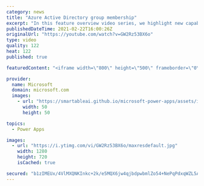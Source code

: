 ```yaml
---
category: news
title: "Azure Active Directory group membership"
excerpt: "In this feature overview video series, we highlight new capabilities included in the latest update to Microsoft Power Apps.  Power Apps Dataverse provides record level security to Azure Active Directory group membership types. Admins can easily set up and assign permissions to different Azure AD users,"
publishedDateTime: 2021-02-22T16:00:26Z
originalUrl: "https://youtube.com/watch?v=GW2Rz53BX6o"
type: video
quality: 122
heat: 122
published: true

featuredContent: "<iframe width=\"800\" height=\"500\" frameborder=\"0\" src=\"https://www.youtube.com/embed/GW2Rz53BX6o\" allow=\"accelerometer; autoplay; encrypted-media; gyroscope; picture-in-picture\" allowfullscreen></iframe>"

provider:
  name: Microsoft
  domain: microsoft.com
  images:
    - url: "https://smartableai.github.io/microsoft-power-apps/assets/images/organizations/microsoft.com-50x50.jpg"
      width: 50
      height: 50

topics:
  - Power Apps

images:
  - url: "https://i.ytimg.com/vi/GW2Rz53BX6o/maxresdefault.jpg"
    width: 1280
    height: 720
    isCached: true

secured: "b1zIMEUx/4VlMXQNKInkc+2k/e5MQX6jw4qjbdpwbmlZo54+NePqPdxqWZL5ASuOtq5Nz7rx5Y4cxe1SMzeVnJ0f6Y3+hBaCy6GqTV4t89TEuokvMGKF20XKBGzMyEhlB5AzZEAur1L9au2kLNHAiGKut/Wnrd+iDxOTUWpNXQ4wITR1Y2SHB3Pb0h+aeEoeTusPxAqyTp1xxPLuDDkon/EBOjd99Xpl96UtRVM8vUhgDTC7oSq79ZJkpzGeKBjkPtqVEq9nZRQ3OScJ8SGraOmDcxt2LBuaaMet18/fp2rlYGo0pLY1U/wLQd5uWi10dDh0UhfKl/PpTzItG+lhLWd2nI0crNdiXuGYh435mj5c0XhD2bx4AIzuv3I5HMd1GfgtRJhrwI/m99Bl290mYeWq396udKjTLYjayLAgEL3HPADNqbkv52ZeHBC5e4pB;98Iker0h+WFqtArNTfiLHA=="
---
```


